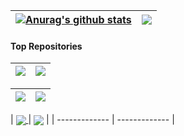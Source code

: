 | <a href="https://github.com/anuraghazra/github-readme-stats"><img align="center" src="https://github-readme-stats.vercel.app/api?username=peihua8858&hide=contribs,prs&show_icons=true&include_all_commits=true&theme=buefy&hide_border=true" alt="Anurag's github stats" /></a> | <a href="https://github.com/peihua8858/github-readme-stats"><img align="center" src="https://github-readme-stats.vercel.app/api/top-langs/?username=peihua8858&layout=compact&theme=buefy&hide_border=true" /></a> |
| ------------- | ------------- |
#### Top Repositories

| <a href="https://github.com/peihua8858/ AndroidStringsPlugin "  target="_blank"><img align="center" src="https://github-readme-stats.vercel.app/api/pin/?username=peihua8858&repo=AndroidStringsPlugin&theme=buefy" /></a> |<a href="https://github.com/peihua8858/kotlinCommonUtils"  target="_blank"><img align="center" src="https://github-readme-stats.vercel.app/api/pin/?username=peihua8858&repo=kotlinCommonUtils&theme=buefy" /></a> |
| ------------- | ------------- |

| <a href="https://github.com/peihua8858/ViewPager2"  target="_blank"><img align="center" src="https://github-readme-stats.vercel.app/api/pin/?username=peihua8858&repo=ViewPager2&theme=buefy" /></a> | <a href="https://github.com/peihua8858/PictureSelector"  target="_blank"><img align="center" src="https://github-readme-stats.vercel.app/api/pin/?username=peihua8858&repo=PictureSelector&theme=buefy" /></a> |
| ------------- | ------------- |

| <a href="https://github.com/peihua8858/MaterialTextInputLayout "  target="_blank"><img align="center" src="https://github-readme-stats.vercel.app/api/pin/?username=peihua8858&repo=MaterialTextInputLayout&theme=buefy" />
</a> | <a href="https://github.com/peihua8858/MultiStateView"  target="_blank"><img align="center" src="https://github-readme-stats.vercel.app/api/pin/?username=peihua8858&repo=MultiStateView&theme=buefy" /></a> |
| ------------- | ------------- |
<br />
<br />

